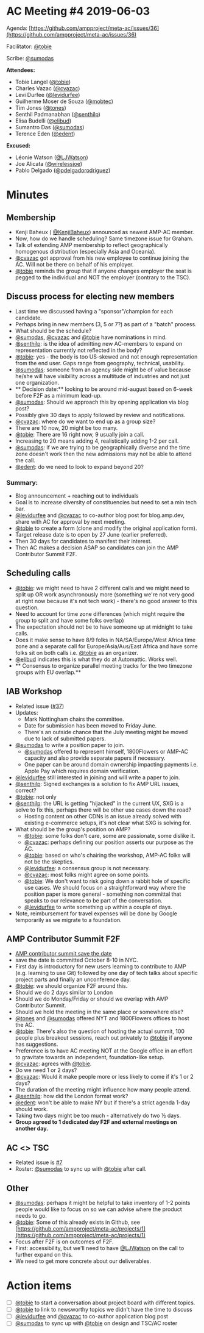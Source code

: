 # AC Meeting #4 2019-06-03

Agenda: [https://github.com/ampproject/meta-ac/issues/36](https://github.com/ampproject/meta-ac/issues/36)

Facilitator: [@tobie][tobie]

Scribe: [@sumodas][sumodas]

**Attendees:**

- Tobie Langel ([@tobie][tobie])
- Charles Vazac ([@cvazac][cvazac])
- Levi Durfee ([@levidurfee][levidurfee])
- Guilherme Moser de Souza ([@mobtec][mobtec])
- Tim Jones ([@tones][tones])
- Senthil Padmanabhan ([@senthilp][senthilp])
- Elisa Budelli ([@elibud][elibud])
- Sumantro Das ([@sumodas][sumodas])
- Terence Eden ([@edent][edent])

**Excused:**

- Léonie Watson ([@LJWatson][LJWatson])
- Joe Alicata ([@wirelessjoe][wirelessjoe])
- Pablo Delgado ([@pdelgadorodriguez][pdelgadorodriguez])

# Minutes

## Membership

- Kenji Baheux ( [@KenjiBaheux][KenjiBaheux]) announced as newest AMP-AC member.
- Now, how do we handle scheduling? Same timezone issue for Graham.
- Talk of extending AMP membership to reflect geographically homogenous distribution (especially Asia and Oceania).
- [@cvazac][cvazac] got approval from his new employee to continue joining the AC. Will not be there on behalf of his employer.
- [@tobie][tobie] reminds the group that if anyone changes employer the seat is pegged to the individual and NOT the employer (contrary to the TSC).

## Discuss process for electing new members

-  Last time we discussed having a &quot;sponsor&quot;/champion for each candidate.
-  Perhaps bring in new members (3, 5 or 7?) as part of a &quot;batch&quot; process.
-  What should be the schedule?
-  [@sumodas][sumodas], [@cvazac][cvazac] and [@tobie][tobie] have nominations in mind.
-  [@senthilp][senthilp]: is the idea of admitting new AC-members to expand on representation currently not reflected in the body?
  - [@tobie][tobie]: yes - the body is too US-skewed and not enough representation from the end user.  Gaps range from geography, technical, usability.
-  [@sumodas][sumodas]: someone from an agency side might be of value because he/she will have visibility across a multitude of industries and not just one organization.
- ** Decision date:** looking to be around mid-august based on 6-week before F2F as a minimum lead-up.
-  [@sumodas][sumodas]: Should we approach this by opening application via blog post?
  - Possibly give 30 days to apply followed by review and notifications.
-  [@cvazac][cvazac]: where do we want to end up as a group size?
  - There are 10 now, 20 might be too many.
  - [@tobie][tobie]: There are 16 right now, 9 usually join a call.
  - Increasing to 20 means adding 4, realistically adding 1-2 per call.
-  [@sumodas][sumodas]: if we are trying to be geographically diverse and the time zone doesn't work then the new admissions may not be able to attend the call.
-  [@edent][edent]: do we need to look to expand beyond 20?

### Summary:

- Blog announcement + reaching out to individuals
- Goal is to increase diversity of constituencies but need to set a min tech bar.
- [@levidurfee][levidurfee] and [@cvazac][cvazac] to co-author blog post for blog.amp.dev, share with AC for approval by next meeting.
- [@tobie][tobie] to create a form (clone and modify the original application form).
- Target release date is to open by 27 June (earlier preferred).
- Then 30 days for candidates to manifest their interest.
- Then AC makes a decision ASAP so candidates can join the AMP Contributor Summit F2F.

## Scheduling calls

-  [@tobie][tobie]: we might need to have 2 different calls and we might need to split up OR work asynchronously more (something we're not very good at right now because it's not tech work) - there's no good answer to this question.
-  Need to account for time zone differences (which might require the group to split and have some folks overlap)
-  The expectation should not be to have someone up at midnight to take calls.
-  Does it make sense to have 8/9 folks in NA/SA/Europe/West Africa time zone and a separate call for Europe/Asia/Aus/East Africa and have some folks sit on both calls i.e. [@tobie][tobie] as an organizer.
-  [@elibud][elibud] indicates this is what they do at Automattic. Works well.
- ** Consensus to organize parallel meeting tracks for the two timezone groups with EU overlap.**

## IAB Workshop

- Related issue ([#37](https://github.com/ampproject/meta-ac/issues/37))
- Updates:
  - Mark Nottingham chairs the committee.
  - Date for submission has been moved to Friday June.
  - There's an outside chance that the July meeting might be moved due to lack of submitted papers.
- [@sumodas][sumodas] to write a position paper to join.
  - [@sumodas][sumodas] offered to represent himself, 1800Flowers or AMP-AC capacity and also provide separate papers if necessary.
  - One paper can be around domain ownership impacting payments i.e. Apple Pay which requires domain verification.
- [@levidurfee][levidurfee] still interested in joining and will write a paper to join.
- [@senthilp][senthilp]: Signed exchanges is a solution to fix AMP URL issues, correct?
- [@tobie][tobie]: not only
- [@senthilp][senthilp]: the URL is getting &quot;hijacked&quot; in the current UX, SXG is a solve to fix this, perhaps there will be other use cases down the road?
  - Hosting content on other CDNs is an issue already solved with existing e-commerce setups, it's not clear what SXG is solving for.
- What should be the group's position on AMP?
  - [@tobie][tobie]: some folks don't care, some are passionate, some dislike it.
  - [@cvazac][cvazac]: perhaps defining our position asserts our purpose as the AC.
  - [@tobie][tobie]: based on who's chairing the workshop, AMP-AC folks will not be the skeptics.
  - [@levidurfee][levidurfee]: a consensus group is not necessary.
  - [@cvazac][cvazac]: most folks might agree on some points.
  - [@tobie][tobie]: We don't want to risk going down a rabbit hole of specific use cases.  We should focus on a straightforward way where the position paper is more general - something non committal that speaks to our relevance to be part of the conversation.
  - [@levidurfee][levidurfee] to write something up within a couple of days.
- Note, reimbursement for travel expenses will be done by Google temporarily as we migrate to a foundation.

## AMP Contributor Summit F2F

-  [AMP contributor summit save the date](https://blog.amp.dev/2019/06/03/save-the-date-amp-contributor-summit-2019/)
-  save the date is committed October 8-10 in NYC.
-  First day is introductory for new users learning to contribute to AMP (e.g. learning to use Git) followed by one day of tech talks about specific project parts and finally an unconference day.
-  [@tobie][tobie]: we should organize F2F around this.
  - Should we do 2 days similar to London
  - Should we do Monday/Friday or should we overlap with AMP Contributor Summit.
-  Should we hold the meeting in the same place or somewhere else?
-  [@tones][tones] and [@sumodas][sumodas] offered NYT and 1800Flowers offices to host the AC.
-  [@tobie][tobie]: There's also the question of hosting the actual summit, 100 people plus breakout sessions, reach out privately to [@tobie][tobie] if anyone has suggestions.
-  Preference is to have AC meeting NOT at the Google office in an effort to gravitate towards an independent, foundation-like setup.
-  [@cvazac][cvazac]: agrees with [@tobie][tobie].
-  Do we need 1 or 2 days?
  - [@cvazac][cvazac]: Would it make people more or less likely to come if it's 1 or 2 days?
  - The duration of the meeting might influence how many people attend.
  - [@senthilp][senthilp]: how did the London format work?
  - [@edent][edent]: won't be able to make NY but if there's a strict agenda 1-day should work.
  - Taking two days might be too much - alternatively do two ½ days.
- **Group agreed to 1 dedicated day F2F and external meetings on another day.**

## AC <> TSC

- Related issue is [#7](https://github.com/ampproject/meta-ac/issues/7)
- Roster: [@sumodas][sumodas] to sync up with [@tobie][tobie] after call.

## Other

- [@sumodas][sumodas]: perhaps it might be helpful to take inventory of 1-2 points people would like to focus on so we can advise where the product needs to go.
- [@tobie][tobie]: Some of this already exists in Github, see [https://github.com/ampproject/meta-ac/projects/1](https://github.com/ampproject/meta-ac/projects/1)
- Focus after F2F is on outcomes of F2F.
- First: accessibility, but we'll need to have [@LJWatson][LJWatson] on the call to further expand on this.
- We need to get more concrete about our deliverables.

# Action items

-[ ] [@tobie][tobie] to start a conversation about project board with different topics.
-[ ] [@tobie][tobie] to link to newsworthy topics we didn't have the time to discuss
-[ ] [@levidurfee][levidurfee] and [@cvazac][cvazac] to co-author application blog post
-[ ] [@sumodas][sumodas] to sync up with [@tobie][tobie] on design and TSC/AC roster

[tobie]: https://github.com/tobie
[sumodas]: https://github.com/sumodas
[cvazac]: https://github.com/cvazac
[levidurfee]: https://github.com/levidurfee
[mobtec]: https://github.com/mobtec
[tones]: https://github.com/tones
[senthilp]: https://github.com/senthilp
[elibud]: https://github.com/elibud
[edent]: https://github.com/edent
[LJWatson]: https://github.com/LJWatson
[wirelessjoe]: https://github.com/wirelessjoe
[pdelgadorodriguez]: https://github.com/pdelgadorodriguez
[KenjiBaheux]: https://github.com/KenjiBaheux
